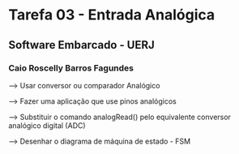 # Tarefa 03 - Entrada Analógica 
## Software Embarcado - UERJ 
### Caio Roscelly Barros Fagundes

--> Usar conversor ou comparador Analógico

--> Fazer uma aplicação que use pinos analógicos

--> Substituir o comando analogRead() pelo equivalente conversor analógico digital (ADC)

--> Desenhar o diagrama de máquina de estado - FSM

